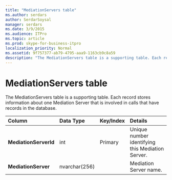 ```yaml
---
title: "MediationServers table"
ms.author: serdars
author: SerdarSoysal
manager: serdars
ms.date: 3/9/2015
ms.audience: ITPro
ms.topic: article
ms.prod: skype-for-business-itpro
localization_priority: Normal
ms.assetid: 9f757377-ab79-4795-aaa9-1163cb9c8a59
description: "The MediationServers table is a supporting table. Each record stores information about one Mediation Server that is involved in calls that have records in the database."
---
```


# MediationServers table
 
The MediationServers table is a supporting table. Each record stores information about one Mediation Server that is involved in calls that have records in the database.
  
|**Column**|**Data Type**|**Key/Index**|**Details**|
|:-----|:-----|:-----|:-----|
|**MediationServerId** <br/> |int  <br/> |Primary  <br/> |Unique number identifying this Mediation Server.  <br/> |
|**MediationServer** <br/> |nvarchar(256)  <br/> | <br/> |Mediation Server name.  <br/> |
   

